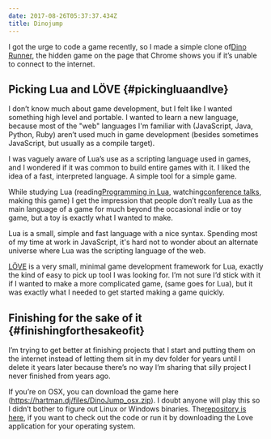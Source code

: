 ```yaml
---
date: 2017-08-26T05:37:37.434Z
title: Dinojump
---
```

I got the urge to code a game recently, so I made a simple clone of[Dino Runner](https://chromedino.com/), the hidden game on the page that Chrome shows you if it’s unable to connect to the internet.

## Picking Lua and LÖVE {#pickingluaandlve}

I don’t know much about game development, but I felt like I wanted something high level and portable. I wanted to learn a new language, because most of the "web" languages I'm familiar with \(JavaScript, Java, Python, Ruby\) aren’t used much in game development \(besides sometimes JavaScript, but usually as a compile target\).

I was vaguely aware of Lua’s use as a scripting language used in games, and I wondered if it was common to build entire games with it. I liked the idea of a fast, interpreted language. A simple tool for a simple game.

While studying Lua \(reading[Programming in Lua](http://www.lua.org/pil/), watching[conference talks](https://www.youtube.com/watch?v=EQhlp6rCrY8), making this game\) I get the impression that people don’t really Lua as the main language of a game for much beyond the occasional indie or toy game, but a toy is exactly what I wanted to make.

Lua is a small, simple and fast language with a nice syntax. Spending most of my time at work in JavaScript, it's hard not to wonder about an alternate universe where Lua was the scripting language of the web.

[LÖVE](https://love2d.org/) is a very small, minimal game development framework for Lua, exactly the kind of easy to pick up tool I was looking for. I’m not sure I’d stick with it if I wanted to make a more complicated game, \(same goes for Lua\), but it was exactly what I needed to get started making a game quickly.

## Finishing for the sake of it {#finishingforthesakeofit}

I’m trying to get better at finishing projects that I start and putting them on the internet instead of letting them sit in my dev folder for years until I delete it years later because there’s no way I’m sharing that silly project I never finished from years ago.

If you’re on OSX, you can download the game here \([https:\/\/hartman.dj\/files\/DinoJump\_osx.zip](https://hartman.dj/files/DinoJump_osx.zip)\). I doubt anyone will play this so I didn’t bother to figure out Linux or Windows binaries. The[repository is here](https://github.com/dj/dinojump), if you want to check out the code or run it by downloading the Love application for your operating system.


